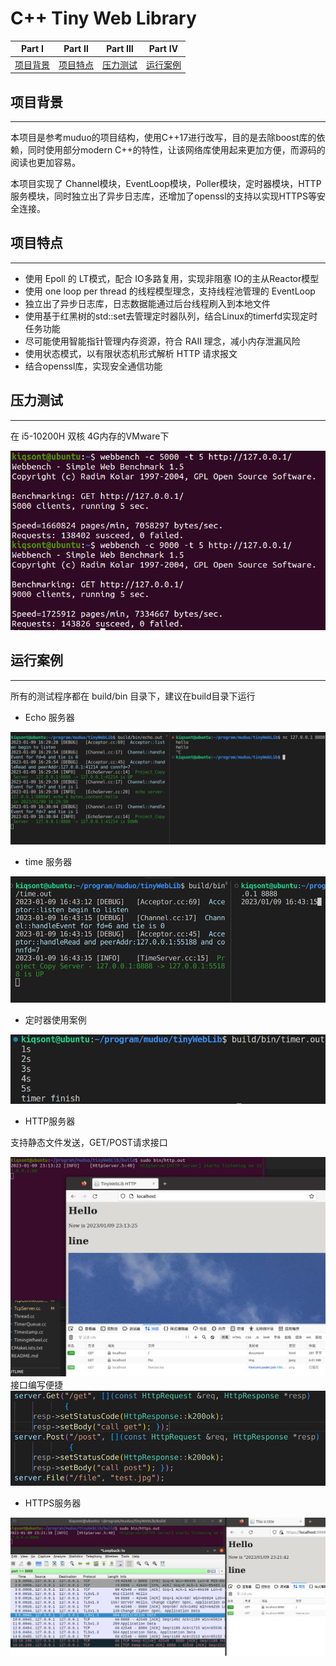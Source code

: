 # C++ Tiny Web Library


| Part Ⅰ | Part Ⅱ| Part Ⅲ| Part Ⅳ |
| :----: | :----:| :----:| :----:   |
| [项目背景](#项目背景) | [项目特点](#项目特点) | [压力测试](#压力测试) | [运行案例](#运行案例) |



项目背景
----------
---

本项目是参考muduo的项目结构，使用C++17进行改写，目的是去除boost库的依赖，同时使用部分modern C++的特性，让该网络库使用起来更加方便，而源码的阅读也更加容易。

本项目实现了 Channel模块，EventLoop模块，Poller模块，定时器模块，HTTP服务模块，同时独立出了异步日志库，还增加了openssl的支持以实现HTTPS等安全连接。



项目特点
----
---

- 使用 Epoll 的 LT模式，配合 IO多路复用，实现非阻塞 IO的主从Reactor模型
- 使用 one loop per thread 的线程模型理念，支持线程池管理的 EventLoop
- 独立出了异步日志库，日志数据能通过后台线程刷入到本地文件
- 使用基于红黑树的std::set去管理定时器队列，结合Linux的timerfd实现定时任务功能
- 尽可能使用智能指针管理内存资源，符合 RAII 理念，减小内存泄漏风险
- 使用状态模式，以有限状态机形式解析 HTTP 请求报文
- 结合openssl库，实现安全通信功能



压力测试
----
---

在 i5-10200H 双核 4G内存的VMware下

![](./%E9%A1%B9%E7%9B%AE%E4%BB%8B%E7%BB%8D/webbench.png)





运行案例
----
---
所有的测试程序都在 build/bin 目录下，建议在build目录下运行

- Echo 服务器

![](./%E9%A1%B9%E7%9B%AE%E4%BB%8B%E7%BB%8D/echo_test.png)

- time 服务器

![](./%E9%A1%B9%E7%9B%AE%E4%BB%8B%E7%BB%8D/time_test.png)

- 定时器使用案例

![](./%E9%A1%B9%E7%9B%AE%E4%BB%8B%E7%BB%8D/timer_test.png)

- HTTP服务器

支持静态文件发送，GET/POST请求接口

![](./%E9%A1%B9%E7%9B%AE%E4%BB%8B%E7%BB%8D/http_server.png)
接口编写便捷
![](./%E9%A1%B9%E7%9B%AE%E4%BB%8B%E7%BB%8D/http_interface.png)

- HTTPS服务器

![](./%E9%A1%B9%E7%9B%AE%E4%BB%8B%E7%BB%8D/https_server.png)